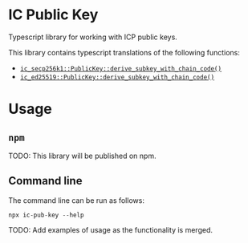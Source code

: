 # IC Public Key

Typescript library for working with ICP public keys.

This library contains typescript translations of the following functions:

- [`ic_secp256k1::PublicKey::derive_subkey_with_chain_code()`](https://docs.rs/ic-secp256k1/0.1.0/ic_secp256k1/struct.PublicKey.html#method.derive_subkey_with_chain_code)
- [`ic_ed25519::PublicKey::derive_subkey_with_chain_code()`](https://docs.rs/ic-ed25519/0.2.0/ic_ed25519/struct.PublicKey.html#method.derive_subkey_with_chain_code)

# Usage
## `npm`
TODO: This library will be published on npm.

## Command line
The command line can be run as follows:
```
npx ic-pub-key --help
```

TODO: Add examples of usage as the functionality is merged.
